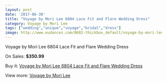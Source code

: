 ```yaml
---
layout: post
date: '2017-06-30'
title: "Voyage by Mori Lee 6804 Lace Fit and Flare Wedding Dress"
category: Voyage by Mori Lee
tags: ["wedding","unique","voyage","bridal","dress"]
image: http://www.eudances.com/8602-thickbox_default/voyage-by-mori-lee-6804-lace-fit-and-flare-wedding-dress.jpg
---
```

Voyage by Mori Lee 6804 Lace Fit and Flare Wedding Dress

On Sales: **$350.99**
<a href="https://www.eudances.com/en/voyage-by-mori-lee/2918-voyage-by-mori-lee-6804-lace-fit-and-flare-wedding-dress.html"><amp-img layout="responsive" width="600" height="600" src="//www.eudances.com/8602-thickbox_default/voyage-by-mori-lee-6804-lace-fit-and-flare-wedding-dress.jpg" alt="Voyage by Mori Lee 6804 Lace Fit and Flare Wedding Dress 0" /></a>
<a href="https://www.eudances.com/en/voyage-by-mori-lee/2918-voyage-by-mori-lee-6804-lace-fit-and-flare-wedding-dress.html"><amp-img layout="responsive" width="600" height="600" src="//www.eudances.com/8605-thickbox_default/voyage-by-mori-lee-6804-lace-fit-and-flare-wedding-dress.jpg" alt="Voyage by Mori Lee 6804 Lace Fit and Flare Wedding Dress 1" /></a>
<a href="https://www.eudances.com/en/voyage-by-mori-lee/2918-voyage-by-mori-lee-6804-lace-fit-and-flare-wedding-dress.html"><amp-img layout="responsive" width="600" height="600" src="//www.eudances.com/8604-thickbox_default/voyage-by-mori-lee-6804-lace-fit-and-flare-wedding-dress.jpg" alt="Voyage by Mori Lee 6804 Lace Fit and Flare Wedding Dress 2" /></a>
<a href="https://www.eudances.com/en/voyage-by-mori-lee/2918-voyage-by-mori-lee-6804-lace-fit-and-flare-wedding-dress.html"><amp-img layout="responsive" width="600" height="600" src="//www.eudances.com/8603-thickbox_default/voyage-by-mori-lee-6804-lace-fit-and-flare-wedding-dress.jpg" alt="Voyage by Mori Lee 6804 Lace Fit and Flare Wedding Dress 3" /></a>

Buy it: [Voyage by Mori Lee 6804 Lace Fit and Flare Wedding Dress](https://www.eudances.com/en/voyage-by-mori-lee/2918-voyage-by-mori-lee-6804-lace-fit-and-flare-wedding-dress.html "Voyage by Mori Lee 6804 Lace Fit and Flare Wedding Dress")

View more: [Voyage by Mori Lee](https://www.eudances.com/en/47-voyage-by-mori-lee "Voyage by Mori Lee")